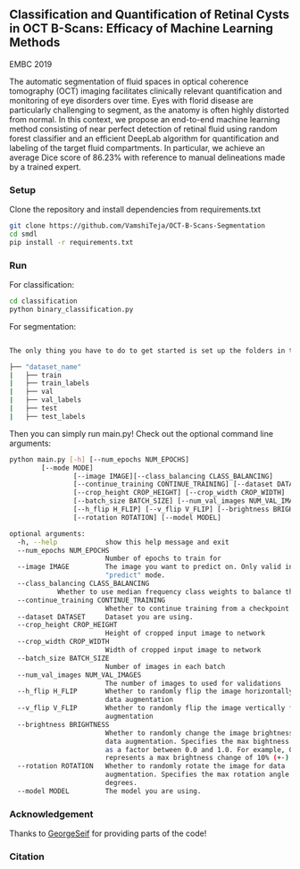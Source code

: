## Classification and Quantification of Retinal Cysts in OCT B-Scans: Efficacy of Machine Learning Methods
EMBC 2019

The automatic segmentation of fluid spaces in optical coherence tomography (OCT) imaging facilitates clinically relevant quantification and monitoring of eye disorders over time. Eyes with florid disease are particularly challenging to
segment, as the anatomy is often highly distorted from normal. In this context, we propose an end-to-end machine learning
method consisting of near perfect detection of retinal fluid using random forest classifier and an efficient DeepLab algorithm for quantification and labeling of the target fluid compartments. In particular, we achieve an average Dice score of 86.23% with reference to manual delineations made by a trained expert.

### Setup

Clone the repository and install dependencies from requirements.txt
```bash
git clone https://github.com/VamshiTeja/OCT-B-Scans-Segmentation
cd smdl
pip install -r requirements.txt
```

### Run

For classification:

```bash
cd classification
python binary_classification.py
```

For segmentation:

```bash

The only thing you have to do to get started is set up the folders in the following structure:

├── "dataset_name"
|   ├── train
|   ├── train_labels
|   ├── val
|   ├── val_labels
|   ├── test
|   ├── test_labels
```

Then you can simply run main.py! Check out the optional command line arguments:

```bash
python main.py [-h] [--num_epochs NUM_EPOCHS]
		[--mode MODE]
                [--image IMAGE][--class_balancing CLASS_BALANCING]
                [--continue_training CONTINUE_TRAINING] [--dataset DATASET]
                [--crop_height CROP_HEIGHT] [--crop_width CROP_WIDTH]
                [--batch_size BATCH_SIZE] [--num_val_images NUM_VAL_IMAGES]
                [--h_flip H_FLIP] [--v_flip V_FLIP] [--brightness BRIGHTNESS]
                [--rotation ROTATION] [--model MODEL]

optional arguments:
  -h, --help            show this help message and exit
  --num_epochs NUM_EPOCHS
                        Number of epochs to train for
  --image IMAGE         The image you want to predict on. Only valid in
                        "predict" mode.
  --class_balancing CLASS_BALANCING
			Whether to use median frequency class weights to balance the classes in the loss
  --continue_training CONTINUE_TRAINING
                        Whether to continue training from a checkpoint
  --dataset DATASET     Dataset you are using.
  --crop_height CROP_HEIGHT
                        Height of cropped input image to network
  --crop_width CROP_WIDTH
                        Width of cropped input image to network
  --batch_size BATCH_SIZE
                        Number of images in each batch
  --num_val_images NUM_VAL_IMAGES
                        The number of images to used for validations
  --h_flip H_FLIP       Whether to randomly flip the image horizontally for
                        data augmentation
  --v_flip V_FLIP       Whether to randomly flip the image vertically for data
                        augmentation
  --brightness BRIGHTNESS
                        Whether to randomly change the image brightness for
                        data augmentation. Specifies the max bightness change
                        as a factor between 0.0 and 1.0. For example, 0.1
                        represents a max brightness change of 10% (+-).
  --rotation ROTATION   Whether to randomly rotate the image for data
                        augmentation. Specifies the max rotation angle in
                        degrees.
  --model MODEL         The model you are using.
```


### Acknowledgement

Thanks to [GeorgeSeif](https://github.com/GeorgeSeif/Semantic-Segmentation-Suite) for providing parts of the code!


### Citation

